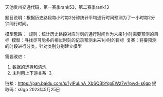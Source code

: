 天池贵州交通代码，第一赛季rank53，第二赛季rank13

题目说明：根据历史路段每小时每2分钟统计平均通行时间预测为了一小时每2分钟同行时间。

模型思路：
  规则：统计历史路段对应时刻的通行时间作为未来1小时需要预测的目标
  模型：寻找尽可能多的相似时刻的记录预测未来1小时的目标
  复赛：将要预测的时段进行分类，针对类别分别建立模型

需要改进：
  1. 数据的选择和清洗 
  2. 未利用上下游关系
  3. 
 
链接：https://pan.baidu.com/s/1yIPuLhA_XbSQBbYqoEWz7w?pwd=s6gp  提取码：s6gp
2023年5月25日

